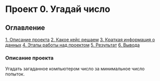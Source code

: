# Проект 0. Угадай число

## Оглавление
[1. Описание проекта]()
[2. Какое кейс решаем]()
[3. Краткая информация о данных]()
[4. Этапы работы над проектом]()
[5. Результат]()
[6. Вывода]()

### Описание проекта
Угадать загаданное компьютером число за минимальное число попыток.